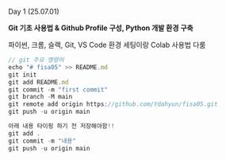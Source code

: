 
Day 1 (25.07.01)

**Git 기초 사용법 & Github Profile 구성, Python 개발 환경 구축**

파이썬, 크롬, 슬랙, Git, VS Code 환경 세팅이랑 Colab 사용법 다룸

```JavaScript
// git 주요 명령어
echo "# fisa05" >> README.md
git init
git add README.md
git commit -m "first commit"
git branch -M main
git remote add origin https://github.com/Ydahyun/fisa05.git
git push -u origin main

아래 내용 타이핑 하기 전 저장해야함!!
git add .
git commit -m "내용"
git push -u origin main
```